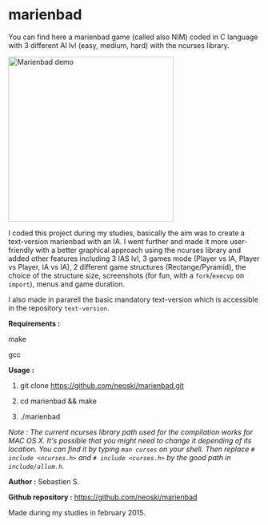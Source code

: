 # marienbad

You can find here a marienbad game (called also NIM) coded in C language with 3 different AI lvl (easy, medium, hard) with the ncurses library.

<img alt="Marienbad demo" src="https://thumbs.gfycat.com/ScaredSpicyBactrian-size_restricted.gif" height="330px"/>

I coded this project during my studies, basically the aim was to create a text-version marienbad with an IA. I went further and made it more user-friendly with a better graphical approach using the ncurses library and added other features including 3 IAS lvl, 3 games mode (Player vs IA, Player vs Player, IA vs IA), 2 different game structures (Rectange/Pyramid), the choice of the structure size, screenshots (for fun, with a `fork`/`execvp` on `import`), menus and game duration.

I also made in pararell the basic mandatory text-version which is accessible in the repository `text-version`.

**Requirements :**

make

gcc

**Usage :**

1. git clone https://github.com/neoski/marienbad.git

2. cd marienbad && make

3. ./marienbad

*Note : The current ncurses library path used for the compilation works for MAC OS X.
It's possible that you might need to change it depending of its location.
You can find it by typing `man curses` on your shell.
Then replace `# include <ncurses.h>` and `# include <curses.h>` by the good path in `include/allum.h`.*


**Author :** Sebastien S.

**Github repository :** https://github.com/neoski/marienbad

Made during my studies in february 2015.
